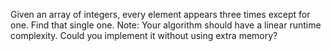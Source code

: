 Given an array of integers, every element appears three times except for one. Find that single one.
Note: Your algorithm should have a linear runtime complexity. Could you implement it without using
extra memory? 
